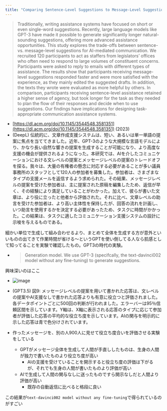 ```yaml
---
title: "Comparing Sentence-Level Suggestions to Message-Level Suggestions in AI-Mediated Communication"
---
```


> Traditionally, writing assistance systems have focused on short or even single-word suggestions. Recently, large language models like GPT-3 have made it possible to generate significantly longer natural-sounding suggestions, offering more advanced assistance opportunities. This study explores the trade-offs between sentence- vs. message-level suggestions for AI-mediated communication. We recruited 120 participants to act as staffers from legislators’ offices who often need to respond to large volumes of constituent concerns. Participants were asked to reply to emails with different types of assistance. The results show that participants receiving message-level suggestions responded faster and were more satisfied with the experience, as they mainly edited the suggested drafts. In addition, the texts they wrote were evaluated as more helpful by others. In comparison, participants receiving sentence-level assistance retained a higher sense of agency, but took longer for the task as they needed to plan the flow of their responses and decide when to use suggestions. Our findings have implications for designing task-appropriate communication assistance systems.
- [https://dl.acm.org/doi/10.1145/3544548.3581351](https://dl.acm.org/doi/10.1145/3544548.3581351) (2023)
- (DeepL) 伝統的に、文章作成支援システムは、短い、あるいは単一単語の提案に焦点を当ててきました。近年、GPT-3のような大規模な言語モデルにより、かなり長い自然な響きの提案を生成することが可能になり、より高度な支援の機会が提供されるようになった。本研究では、AIを介したコミュニケーションにおける文レベルの提案とメッセージレベルの提案のトレードオフを探る。我々は、大量の有権者の懸念に対応する必要があることが多い議員事務所のスタッフとして120人の参加者を募集した。参加者は、さまざまなタイプの支援メールを返信するよう求められた。その結果、メッセージレベルの提案を受けた参加者は、主に提案された原稿を編集したため、返信が早く、その経験により満足していることがわかった。加えて、彼らが書いた文章は、より役に立ったと他者から評価された。それに比べ、文章レベルの助言を受けた参加者は、より高い主体性を保持したが、回答の流れを計画し、いつ助言を使用するかを決定する必要があったため、タスクに時間がかかった。この結果は、タスクに適したコミュニケーション支援システムの設計に示唆を与えるものである。

細かい単位で生成して組み合わせるより、まとめて全体を生成する方が意外といいものの出てきて作業時間が省ける〜というGPTを使い倒してる人なら肌感として知ってることを実験で確認したもの。GPT3の時代の実験。
- > Generation model. We use GPT-3 (specifcally, the text-davinci002 model without any fine-tuning) to generate suggestions.

興味深いのはここ
- ![image](https://gyazo.com/6423b49cef438875e16d40b1a7903932/thumb/1000)
- (GPT3.5) 図9: メッセージレベルの提案を用いて書かれた応答は、文レベルの提案やAI支援なしで書かれた応答よりも有意に役立つと評価されました。各データポイントごとに500回の判断が行われました。エラーバーは95％信頼区間を示しています。Y軸は、X軸に表示される応答のタイプに応じて参加者が評価した応答の平均的な役立ち度を示しています。AIの関与を明示的に示した応答は青で色分けされています。

- 作ったメッセージを、別の人900人に見せて役立ち度合いを評価させる実験をしている
    - GPTがメッセージ全体を生成して人間が手直ししたものは、生身の人間が独力で書いたものより役立ち度が高い
        - AIの支援を受けていることを開示すると役立ち度の評価は下がるが、それでも生身の人間が書いたものより評価が高い
    - AIで生成して人間の関与なしに送ったものですら開示なしだと人間より評価が高い
        - 既存の自動返信に比べると格段に良い

この結果が`text-davinci002 model without any fine-tuning`で得られているのがすごい
